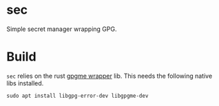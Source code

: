 # sec
Simple secret manager wrapping GPG.

# Build
`sec` relies on the rust [gpgme wrapper](https://github.com/gpg-rs/gpgme) lib. This needs the following native libs installed.

```console
sudo apt install libgpg-error-dev libgpgme-dev
```
